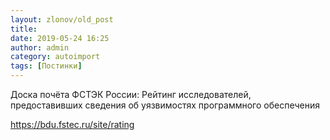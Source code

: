 ```yaml
---
layout: zlonov/old_post
title: 
date: 2019-05-24 16:25
author: admin
category: autoimport
tags: [Постинки]
---
```


Доска почёта ФСТЭК России: Рейтинг исследователей, предоставивших сведения об уязвимостях программного обеспечения



<a href="https://bdu.fstec.ru/site/rating">https://bdu.fstec.ru/site/rating</a>


<!-- wp:image {"id":72085} -->
<figure class="wp-block-image"><img src="/assets/uploads/Рейтинг-исследователей-ФСТЭК-1024x536.png" alt="" class="wp-image-72085"/></figure>
<!-- /wp:image -->
